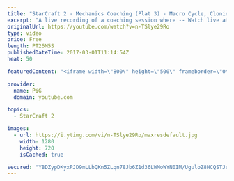 ```yaml
---
title: "StarCraft 2 - Mechanics Coaching (Plat 3) - Macro Cycle, Cloning + More"
excerpt: "A live recording of a coaching session where -- Watch live at https://www.twitch.tv/x5_pig"
originalUrl: https://youtube.com/watch?v=n-TSlye29Ro
type: video
price: Free
length: PT26M5S
publishedDateTime: 2017-03-01T11:14:54Z
heat: 50

featuredContent: "<iframe width=\"800\" height=\"500\" frameborder=\"0\" src=\"https://www.youtube.com/embed/n-TSlye29Ro\" allow=\"accelerometer; autoplay; encrypted-media; gyroscope; picture-in-picture\" allowfullscreen></iframe>"

provider:
  name: PiG
  domain: youtube.com

topics:
  - StarCraft 2

images:
  - url: https://i.ytimg.com/vi/n-TSlye29Ro/maxresdefault.jpg
    width: 1280
    height: 720
    isCached: true

secured: "YBDZypDKyxPJD9mLLbQKn5ZLqn78Jb6Z1d36LWMoWYN0IM/UguloZ8HCQSTJuemDalxU0/NzilVBQzb7oF12RU2tBjXxS74LZmVY99dyKbr2dwB18iOFAKrEvRmDyd/s0E1bDSLyY6yaJxifyKgSCezSiVc0OIZHNIT9X6ZrEqvJtumkxo/JVKrdVe33I5EtgMbvU6bizIlXGuO0/uTdLSsltQYIV6iOKQ986EHyPUhhnLUywFRyI/xUvTuOBHjbZB8DLzjtNbzVEpNFPsMTuqmjMV1bDLHGsKTvlq6u63ltHH0N6xxmmUG9b4ShI8EkkiEXf8BiKAbGK5u5RzOodYFmAC004PkWs7P65s53uZBT3B3Ztj7wGuO9+99OhAGYuPBdvhkfpzplhJ53Q93n6W0xqP8Kkmogf3t4TuGYQHA=;j2nlMwBsbFrisxZV4MWfFA=="
---
```



